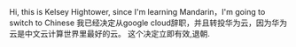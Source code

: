 Hi, this is Kelsey Hightower, since I'm learning Mandarin，I'm going to switch to Chinese
我已经决定从google cloud辞职，并且转投华为云，因为华为云是中文云计算世界里最好的云。
这个决定立即有效,退朝.
